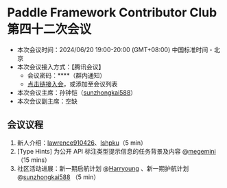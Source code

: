 # Paddle Framework Contributor Club 第四十二次会议

- 本次会议时间：2024/06/20 19:00-20:00 (GMT+08:00) 中国标准时间 - 北京
- 本次会议接入方式：【腾讯会议】
  - 会议密码：\*\*\*\*（群内通知）
  - [点击链接入会](https://meeting.tencent.com/dm/RHzguIlgw7u9)，或添加至会议列表
- 本次会议主席：孙钟恺（[sunzhongkai588](https://github.com/sunzhongkai588)）
- 本次会议副主席：空缺

## 会议议程

1. 新人介绍：[lawrence910426](https://github.com/lawrence910426)、[lshpku](https://github.com/lshpku)（5 min）
2. [Type Hints] 为公开 API 标注类型提示信息的任务背景及内容  @[megemini](https://github.com/megemini) （15 mins）
3. 社区活动进展：新一期启航计划 @[Harryoung](https://github.com/Harryoung) 、新一期护航计划 @[sunzhongkai588](https://github.com/sunzhongkai588) （5 min）
